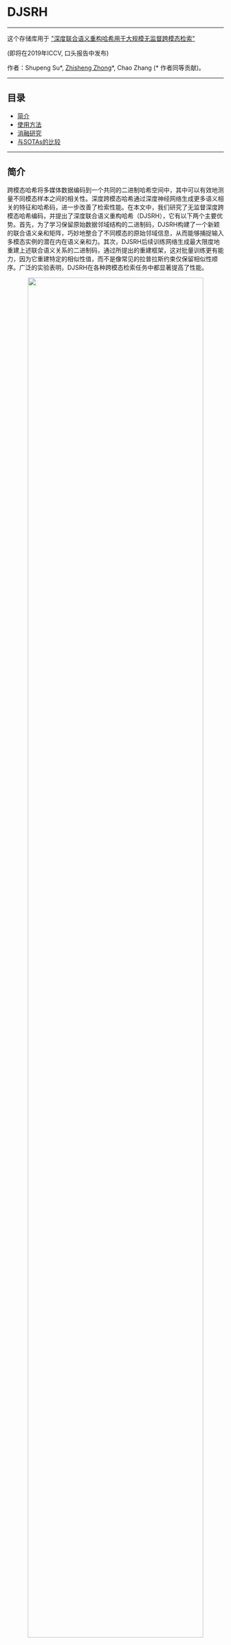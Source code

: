 # DJSRH
***********************************************************************************************************

这个存储库用于 ["深度联合语义重构哈希用于大规模无监督跨模态检索"](http://openaccess.thecvf.com/content_ICCV_2019/papers/Su_Deep_Joint-Semantics_Reconstructing_Hashing_for_Large-Scale_Unsupervised_Cross-Modal_Retrieval_ICCV_2019_paper.pdf) 

(即将在2019年ICCV, 口头报告中发布)

作者：Shupeng Su\*, [Zhisheng Zhong](https://zzs1994.github.io)\*, Chao Zhang (\* 作者同等贡献)。


***********************************************************************************************************
## 目录
- [简介](#简介)
- [使用方法](#使用方法)
- [消融研究](#消融研究)
- [与SOTAs的比较](#与SOTAs的比较)
***********************************************************************************************************

## 简介

跨模态哈希将多媒体数据编码到一个共同的二进制哈希空间中，其中可以有效地测量不同模态样本之间的相关性。深度跨模态哈希通过深度神经网络生成更多语义相关的特征和哈希码，进一步改善了检索性能。在本文中，我们研究了无监督深度跨模态哈希编码，并提出了深度联合语义重构哈希（DJSRH），它有以下两个主要优势。首先，为了学习保留原始数据邻域结构的二进制码，DJSRH构建了一个新颖的联合语义亲和矩阵，巧妙地整合了不同模态的原始邻域信息，从而能够捕捉输入多模态实例的潜在内在语义亲和力。其次，DJSRH后续训练网络生成最大限度地重建上述联合语义关系的二进制码，通过所提出的重建框架，这对批量训练更有能力，因为它重建特定的相似性值，而不是像常见的拉普拉斯约束仅保留相似性顺序。广泛的实验表明，DJSRH在各种跨模态检索任务中都显著提高了性能。

<div align=center><img src="https://github.com/zzs1994/DJSRH/blob/master/page_image/DJRSH.png" width="90%" height="90%"></div align=center>

***********************************************************************************************************

## 使用方法
### 要求
- python == 2.7.x
- pytorch == 0.3.1
- torchvision
- CV2
- PIL
- h5py

### 数据集
对于数据集，我们遵循[深度跨模态哈希的Github (Jiang, CVPR 2017)](https://github.com/jiangqy/DCMH-CVPR2017/tree/master/DCMH_matlab/DCMH_matlab)。您可以从以下链接下载这些数据集：
- 维基百科文章，[链接](http://www.svcl.ucsd.edu/projects/crossmodal/)
- MIRFLICKR25K, [[OneDrive](https://pkueducn-my.sharepoint.com/:f:/g/personal/zszhong_pku_edu_cn/EpLD8yNN2lhIpBgQ7Kl8LKABzM68icvJJahchO7pYNPV1g?e=IYoeqn)], [[百度网盘](https://pan.baidu.com/s/1o5jSliFjAezBavyBOiJxew), 密码: 8dub]
- NUS-WIDE (前10概念), [[OneDrive](https://pkueducn-my.sharepoint.com/:f:/g/personal/zszhong_pku_edu_cn/EoPpgpDlPR1OqK-ywrrYiN0By6fdnBvY4YoyaBV

5i5IvFQ?e=kja8Kj)], [[百度网盘](https://pan.baidu.com/s/1GFljcAtWDQFDVhgx6Jv_nQ), 密码: ml4y]


### 过程

__以下实验结果为平均值，如果您需要更好的结果，请多运行几次实验（2~5次）。__

- 克隆此仓库：`git clone https://github.com/zzs1994/DJSRH.git`。
- 将`settings.py`中的'DATASET_DIR'更改为您放置数据集的位置。
- 训练模型的示例：
```bash
python train.py
```
- 修改`settings.py`中的参数`EVAL = True`以进行验证。
- 消融研究（__可选__）：如果您想评估我们DJSRH的其他组件，请参考我们的论文和`settings.py`。

***********************************************************************************************************

## 消融研究
表1. 在NUS-WIDE上评估DJSRH中每个组件的有效性的mAP@50结果。

<center>

模型|配置|64位 (I→T)|64位 (T→I)|128位 (I→T)|128位 (T→I)|
|:---------:|:---:|:-----:|:----:|:----:|:----:|
DJSRH-1|S=S<sub>I</sub>|0.717|0.712|0.741|0.735|
DJSRH-2|S=S<sub>T</sub>|0.702|0.606|0.734|0.581|
DJSRH-3|&beta;S<sub>I</sub>+(1−&beta;)S<sub>T</sub>|0.724|0.720|0.747|0.738|
DJSRH-4|+(&eta;=0.4)|0.790|0.745|0.803|0.757|
DJSRH-5|+(&mu;=1.5)|0.793|0.747|0.812|0.768|
DJSRH|+(&lambda;<sub>1</sub>=&lambda;<sub>2</sub>=0.1)|__0.798__|__0.771__|__0.817__|__0.789__|
DJSRH-6|−(&alpha;=1)|0.786|0.770|0.811|0.782|

</center>

从表中我们可以观察到我们提出的每个组件对最终结果都有一定的作用。

***********************************************************************************************************

## 与SOTAs的比较
表2. 在各种编码长度和数据集上的图像查询文本（I→T）和文本查询图像（T→I）检索任务的mAP@50结果。最佳性能显示为<font color="red">红色</font>，次优显示为<font color="blue">蓝色</font>。
<div align=center><img src="https://github.com/zzs1994/DJSRH/blob/master/page_image/results.png" width="90%" height="90%"></div align=center

图1. 在128编码长度的不同数据集上的精确度@top-R曲线。
<div align=center><img src="https://github.com/zzs1994/DJSRH/blob/master/page_image/results_curve.png" width="90%" height="90%"></div align=center

***********************************************************************************************************
## 引用

如果您觉得这个代码有用，请引用我们的论文：

	@inproceedings{su2019deep,
		title={Deep Joint-Semantics Reconstructing Hashing for Large-Scale Unsupervised Cross-Modal Retrieval},
		author={Shupeng Su, Zhisheng Zhong, Chao Zhang},
		booktitle={International Conference on Computer Vision},
		year={2019}
	}

所有权利由作者保留。
***********************************************************************************************************

